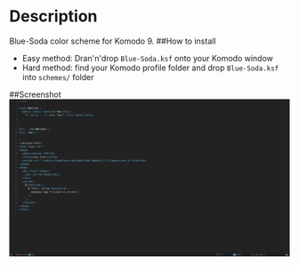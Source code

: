 Description
=====================
Blue-Soda color scheme for Komodo 9.
##How to install
* Easy method: Dran'n'drop `Blue-Soda.ksf` onto your Komodo window
* Hard method: find your Komodo profile folder and drop `Blue-Soda.ksf` into `schemes/` folder

##Screenshot
![Screen](screen.png)